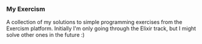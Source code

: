 ### My Exercism
A collection of my solutions to simple programming exercises from the Exercism platform. Initially I'm only going through the Elixir track, but I might solve other ones in the future :)
